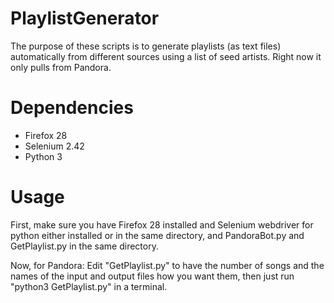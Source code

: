 PlaylistGenerator
=================

The purpose of these scripts is to generate playlists (as text files)
automatically from different sources using a list of seed artists. Right now 
it only pulls from Pandora.

Dependencies
============

- Firefox 28
- Selenium 2.42
- Python 3

Usage
=====

First, make sure you have Firefox 28 installed and Selenium webdriver for python
either installed or in the same directory, and PandoraBot.py and GetPlaylist.py
in the same directory.

Now, for Pandora:
Edit "GetPlaylist.py" to have the number of songs and the names of the input
and output files how you want them, then just run "python3 GetPlaylist.py" 
in a terminal.
